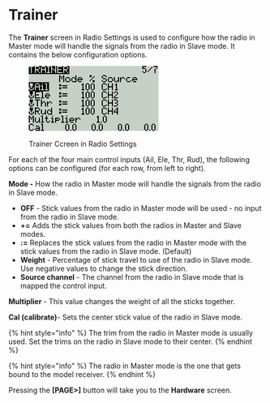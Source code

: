 # Trainer

The **Trainer** screen in Radio Settings is used to configure how the radio in Master mode will handle the signals from the radio in Slave mode. It contains the below configuration options. &#x20;

<figure><img src="../../.gitbook/assets/bwtrainer.png" alt=""><figcaption><p>Trainer Ccreen in Radio Settings</p></figcaption></figure>

For each of the four main control inputs (Ail, Ele, Thr, Rud), the following options can be configured (for each row, from left to right).

**Mode -**  How the radio in Master mode will handle the signals from the radio in Slave mode.&#x20;

* **OFF** - Stick values from the radio in Master mode will be used - no input from the radio in Slave mode.
* **+=** Adds the stick values from both the radios in Master and Slave modes.
* **:=** Replaces the stick values from the radio in Master mode with the stick values from the radio in Slave mode. (Default)
* **Weight** - Percentage of stick travel to use of the radio in Slave mode. Use negative values to change the stick direction.
* **Source channel** - The channel from the radio in Slave mode that is mapped the control input.

**Multiplier** - This value changes the weight of all the sticks together.&#x20;

**Cal (calibrate)**- Sets the center stick value of the radio in Slave mode.

{% hint style="info" %}
The trim from the radio in Master mode is usually used. Set the trims on the radio in Slave mode to their center.
{% endhint %}

{% hint style="info" %}
The radio in Master mode is the one that gets bound to the model receiver.
{% endhint %}

Pressing the **\[PAGE>]** button will take you to the **Hardware** screen.
